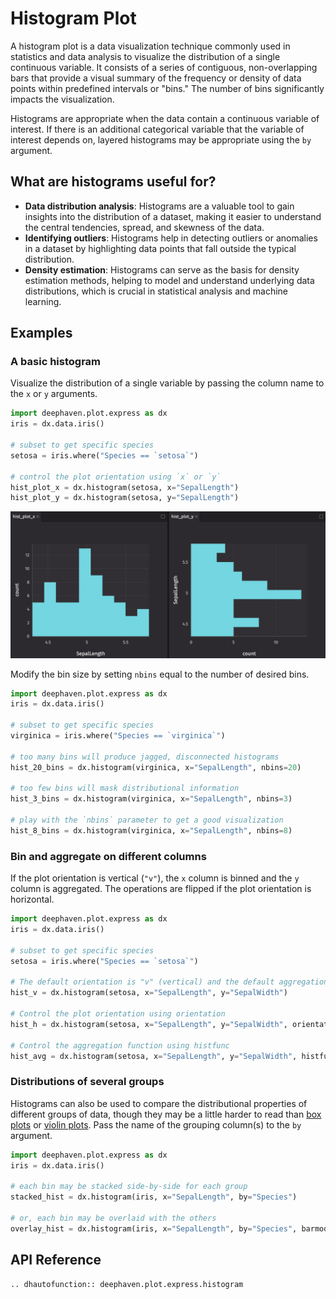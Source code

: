 # Histogram Plot

A histogram plot is a data visualization technique commonly used in statistics and data analysis to visualize the distribution of a single continuous variable. It consists of a series of contiguous, non-overlapping bars that provide a visual summary of the frequency or density of data points within predefined intervals or "bins." The number of bins significantly impacts the visualization.

Histograms are appropriate when the data contain a continuous variable of interest. If there is an additional categorical variable that the variable of interest depends on, layered histograms may be appropriate using the `by` argument.

## What are histograms useful for?

- **Data distribution analysis**: Histograms are a valuable tool to gain insights into the distribution of a dataset, making it easier to understand the central tendencies, spread, and skewness of the data.
- **Identifying outliers**: Histograms help in detecting outliers or anomalies in a dataset by highlighting data points that fall outside the typical distribution.
- **Density estimation**: Histograms can serve as the basis for density estimation methods, helping to model and understand underlying data distributions, which is crucial in statistical analysis and machine learning.

## Examples

### A basic histogram

Visualize the distribution of a single variable by passing the column name to the `x` or `y` arguments.

```python order=hist_plot_x,hist_plot_y,setosa,iris
import deephaven.plot.express as dx
iris = dx.data.iris()

# subset to get specific species
setosa = iris.where("Species == `setosa`")

# control the plot orientation using `x` or `y`
hist_plot_x = dx.histogram(setosa, x="SepalLength")
hist_plot_y = dx.histogram(setosa, y="SepalLength")
```

![Histogram Plot Basic Example](./_assets/histogram_plot.png)

Modify the bin size by setting `nbins` equal to the number of desired bins.

```python order=hist_20_bins,hist_3_bins,hist_8_bins,virginica,iris
import deephaven.plot.express as dx
iris = dx.data.iris()

# subset to get specific species
virginica = iris.where("Species == `virginica`")

# too many bins will produce jagged, disconnected histograms
hist_20_bins = dx.histogram(virginica, x="SepalLength", nbins=20)

# too few bins will mask distributional information
hist_3_bins = dx.histogram(virginica, x="SepalLength", nbins=3)

# play with the `nbins` parameter to get a good visualization
hist_8_bins = dx.histogram(virginica, x="SepalLength", nbins=8)
```

### Bin and aggregate on different columns

If the plot orientation is vertical (`"v"`), the `x` column is binned and the `y` column is aggregated. The operations are flipped if the plot orientation is horizontal.

```python order=hist_v,hist_h,hist_avg,iris
import deephaven.plot.express as dx
iris = dx.data.iris()

# subset to get specific species
setosa = iris.where("Species == `setosa`")

# The default orientation is "v" (vertical) and the default aggregation function is "sum"
hist_v = dx.histogram(setosa, x="SepalLength", y="SepalWidth")

# Control the plot orientation using orientation
hist_h = dx.histogram(setosa, x="SepalLength", y="SepalWidth", orientation="h")

# Control the aggregation function using histfunc
hist_avg = dx.histogram(setosa, x="SepalLength", y="SepalWidth", histfunc="avg")
```

### Distributions of several groups

Histograms can also be used to compare the distributional properties of different groups of data, though they may be a little harder to read than [box plots](box.md) or [violin plots](violin.md). Pass the name of the grouping column(s) to the `by` argument.

```python order=stacked_hist,overlay_hist,iris
import deephaven.plot.express as dx
iris = dx.data.iris()

# each bin may be stacked side-by-side for each group
stacked_hist = dx.histogram(iris, x="SepalLength", by="Species")

# or, each bin may be overlaid with the others
overlay_hist = dx.histogram(iris, x="SepalLength", by="Species", barmode="overlay")
```

## API Reference

```{eval-rst}
.. dhautofunction:: deephaven.plot.express.histogram
```
